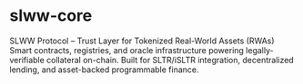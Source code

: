 # slww-core
SLWW Protocol – Trust Layer for Tokenized Real-World Assets (RWAs) Smart contracts, registries, and oracle infrastructure powering legally-verifiable collateral on-chain. Built for SLTR/iSLTR integration, decentralized lending, and asset-backed programmable finance.
